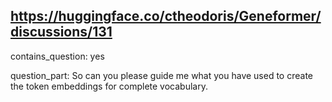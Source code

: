 ## https://huggingface.co/ctheodoris/Geneformer/discussions/131

contains_question: yes

question_part: So can you please guide me what you have used to create the token embeddings for complete vocabulary.